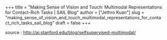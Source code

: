 +++
title = "Making Sense of Vision and Touch: Multimodal Representations for Contact-Rich Tasks | SAIL Blog"
author = ["Jethro Kuan"]
slug = "making_sense_of_vision_and_touch_multimodal_representations_for_contact_rich_tasks_sail_blog"
draft = false
+++

source
: <http://ai.stanford.edu/blog/selfsupervised-multimodal/>
